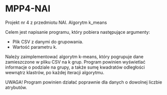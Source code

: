 # MPP4-NAI
Projekt nr 4 z przedmiotu NAI. Algorytm k_means

Celem jest napisanie programu, który pobiera następujące argumenty:

- Plik CSV z danymi do grupowania.
- Wartość parametru k.

Należy zaimplementować algorytm k-means, który pogrupuje dane zamieszczone w pliku CSV na k grup. 
Program powinien wyświetlać informacje o podziale na grupy, a także sumę kwadratów odległości wewnątrz klastrów, po każdej iteracji algorytmu.

UWAGA! Program powinien działać poprawnie dla danych o dowolnej liczbie atrybutów.
